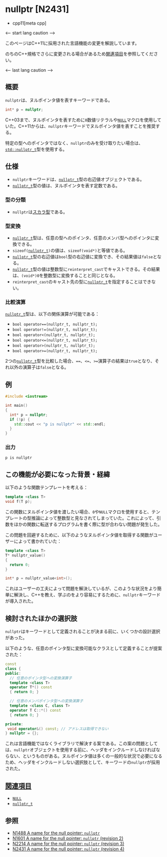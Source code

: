 # nullptr [N2431]
* cpp11[meta cpp]

<-- start lang caution -->

このページはC++11に採用された言語機能の変更を解説しています。

のちのC++規格でさらに変更される場合があるため[関連項目](#relative_page)を参照してください。

<-- last lang caution -->

## 概要
`nullptr`は、ヌルポインタ値を表すキーワードである。

```cpp
int* p = nullptr;
```

C++03まで、ヌルポインタを表すために`0`数値リテラルや[`NULL`](/reference/cstddef/null.md)マクロを使用していた。C++11からは、`nullptr`キーワードでヌルポインタ値を表すことを推奨する。

特定の型へのポインタではなく、`nullptr`のみを受け取りたい場合は、[`std::nullptr_t`][nullptr_t]型を使用する。

[nullptr_t]: /reference/cstddef/nullptr_t.md


## 仕様
- `nullptr`キーワードは、[`nullptr_t`][nullptr_t]型の右辺値オブジェクトである。
- [`nullptr_t`][nullptr_t]型の値は、ヌルポインタを表す定数である。

### 型の分類

- `nullptr`は[スカラ型](/reference/type_traits/is_scalar.md)である。

### 型変換

- [`nullptr_t`][nullptr_t]型は、任意の型へのポインタ、任意のメンバ型へのポインタに変換できる。
- `sizeof(`[`nullptr_t`][nullptr_t]`)`の値は、`sizeof(void*)`と等値である。
- [`nullptr_t`][nullptr_t]型の右辺値は`bool`型の右辺値に変換でき、その結果値は`false`となる。
- [`nullptr_t`][nullptr_t]型の値は整数型に`reinterpret_cast`でキャストできる。その結果は、`(void*)0`を整数型に変換することと同じとなる。
- `reinterpret_cast`のキャスト先の型に[`nullptr_t`][nullptr_t]を指定することはできない。

### 比較演算
[`nullptr_t`][nullptr_t]型は、以下の関係演算が可能である：

- `bool operator==(nullptr_t, nullptr_t);`
- `bool operator!=(nullptr_t, nullptr_t);`
- `bool operator<(nullptr_t, nullptr_t);`
- `bool operator<=(nullptr_t, nullptr_t);`
- `bool operator>(nullptr_t, nullptr_t);`
- `bool operator>=(nullptr_t, nullptr_t);`

2つの[`nullptr_t`][nullptr_t]型を比較した場合、`==`、`<=`、`>=`演算子の結果は`true`となり、それ以外の演算子は`false`となる。


## 例
```cpp example
#include <iostream>

int main()
{
  int* p = nullptr;
  if (!p) {
    std::cout << "p is nullptr" << std::endl;
  }
}
```

### 出力
```
p is nullptr
```


## この機能が必要になった背景・経緯
以下のような関数テンプレートを考える：

```cpp
template <class T>
void f(T p);
```

この関数にヌルポインタ値を渡したい場合、`0`や`NULL`マクロを使用すると、テンプレートの型推論によって整数型と見なされてしまっていた。これによって、引数をほかの関数に転送するプログラムを書く際に型が合わない問題が発生した。

この問題を回避するために、以下のようなヌルポインタ値を取得する関数がユーザーによって書かれていた：

```cpp
template <class T>
T* nullptr_value()
{
  return 0;
}

int* p = nullptr_value<int>();
```

これはユーザーの工夫によって問題を解決しているが、このような状況をより簡単に解決し、C++を教え、学ぶのをより容易にするために、`nullptr`キーワードが導入された。


## 検討されたほかの選択肢
`nullptr`はキーワードとして定義されることが決まる前に、いくつかの設計選択があった。

以下のような、任意のポインタ型に変換可能なクラスとして定義することが提案された：

```cpp
const
class {
public:
  // 任意のポインタ型への変換演算子
  template <class T>
  operator T*() const
  { return 0; }

  // 任意のメンバポインタ型への変換演算子
  template <class C, class T>
  operator T C::*() const
  { return 0; }

private:
 void operator&() const; // アドレスは取得できない
} nullptr = {};
```

これは言語機能ではなくライブラリで解決する案である。この案の問題としては、`nullptr`オブジェクトを使用する前に、ヘッダをインクルードしなければならない、というものがある。ヌルポインタ値は多くの一般的な状況で必要になるため、ヘッダをインクルードしない選択肢として、キーワードの`nullptr`が採用された。


## <a id="relative-page" href="#relative-page">関連項目</a>
- [`NULL`](/reference/cstddef/null.md)
- [`nullptr_t`](/reference/cstddef/nullptr_t.md)


## 参照
- [N1488 A name for the null pointer: `nullptr`](http://www.open-std.org/jtc1/sc22/wg21/docs/papers/2003/n1488.pdf)
- [N1601 A name for the null pointer: `nullptr` (revision 2)](http://www.open-std.org/jtc1/sc22/wg21/docs/papers/2004/n1601.pdf)
- [N2214 A name for the null pointer: `nullptr` (revision 3)](http://www.open-std.org/jtc1/sc22/wg21/docs/papers/2007/n2214.pdf)
- [N2431 A name for the null pointer: `nullptr` (revision 4)](http://www.open-std.org/jtc1/sc22/wg21/docs/papers/2007/n2431.pdf)
